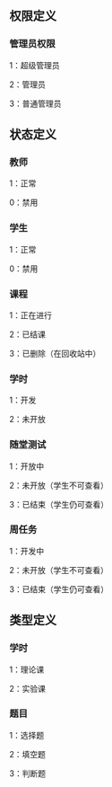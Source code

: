 ## 权限定义

### 管理员权限

1：超级管理员

2：管理员

3：普通管理员



## 状态定义

### 教师

1：正常

0：禁用



### 学生

1：正常

0：禁用



### 课程

1：正在进行

2：已结课

3：已删除（在回收站中）



### 学时

1：开发

2：未开放



### 随堂测试

1：开放中

2：未开放（学生不可查看）

3：已结束（学生仍可查看）



### 周任务

1：开发中

2：未开放（学生不可查看）

3：已结束（学生仍可查看）



## 类型定义

### 学时

1：理论课

2：实验课



### 题目

1：选择题

2：填空题

3：判断题